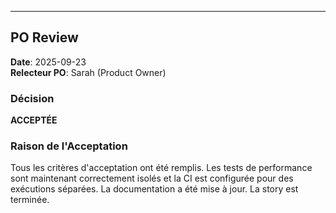 ---

## PO Review

**Date**: 2025-09-23  
**Relecteur PO**: Sarah (Product Owner)

### Décision
**ACCEPTÉE**

### Raison de l'Acceptation
Tous les critères d'acceptation ont été remplis. Les tests de performance sont maintenant correctement isolés et la CI est configurée pour des exécutions séparées. La documentation a été mise à jour. La story est terminée.